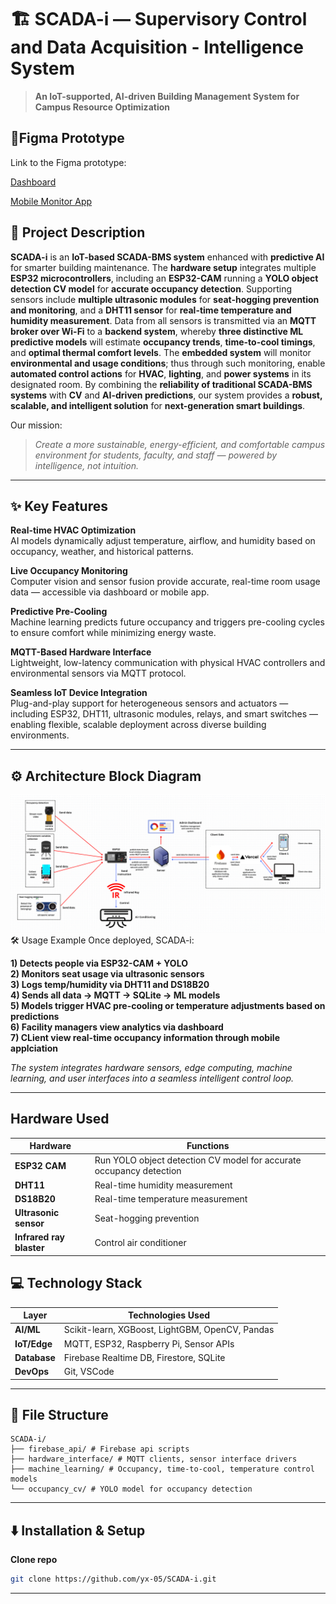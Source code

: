# 🏗️ SCADA-i — Supervisory Control and Data Acquisition - Intelligence System

> **An IoT-supported, AI-driven Building Management System for Campus Resource Optimization**

## 📱Figma Prototype
Link to the Figma prototype:

[Dashboard](https://www.figma.com/proto/2IgBJD8xzPYUQsibwKqplg/BugSolver?node-id=0-1&t=NZIzghUPB14tYiao-1)

[Mobile Monitor App](https://www.figma.com/proto/2IgBJD8xzPYUQsibwKqplg/BugSolver?node-id=1-2&t=NxiNEqSXgTG1WxAt-1)

## 📝 Project Description

**SCADA-i** is an **IoT-based SCADA-BMS system** enhanced with **predictive AI** for smarter building maintenance. The **hardware setup** integrates multiple **ESP32 microcontrollers**, including an **ESP32-CAM** running a **YOLO object detection CV model** for **accurate occupancy detection**. Supporting sensors include **multiple ultrasonic modules** for **seat-hogging prevention and monitoring**, and a **DHT11 sensor** for **real-time temperature and humidity measurement**. Data from all sensors is transmitted via an **MQTT broker over Wi-Fi** to a **backend system**, whereby **three distinctive ML predictive models** will estimate **occupancy trends**, **time-to-cool timings**, and **optimal thermal comfort levels**. The **embedded system** will monitor **environmental and usage conditions**; thus through such monitoring, enable **automated control actions** for **HVAC**, **lighting**, and **power systems** in its designated room. By combining the **reliability of traditional SCADA-BMS systems** with **CV** and **AI-driven predictions**, our system provides a **robust, scalable, and intelligent solution** for **next-generation smart buildings**.

Our mission:  
> *Create a more sustainable, energy-efficient, and comfortable campus environment for students, faculty, and staff — powered by intelligence, not intuition.*

---

## ✨ Key Features

**Real-time HVAC Optimization**  
AI models dynamically adjust temperature, airflow, and humidity based on occupancy, weather, and historical patterns.

**Live Occupancy Monitoring**  
Computer vision and sensor fusion provide accurate, real-time room usage data — accessible via dashboard or mobile app.

**Predictive Pre-Cooling**  
Machine learning predicts future occupancy and triggers pre-cooling cycles to ensure comfort while minimizing energy waste.

**MQTT-Based Hardware Interface**  
Lightweight, low-latency communication with physical HVAC controllers and environmental sensors via MQTT protocol.

**Seamless IoT Device Integration**  
Plug-and-play support for heterogeneous sensors and actuators — including ESP32, DHT11, ultrasonic modules, relays, and smart switches — enabling flexible, scalable deployment across diverse building environments.

---

## ⚙️ Architecture Block Diagram

![SCADA-i Architecture Block Diagram](block_diagram.png)
🛠️ Usage Example
Once deployed, SCADA-i:

**1) Detects people via ESP32-CAM + YOLO**  
**2) Monitors seat usage via ultrasonic sensors**  
**3) Logs temp/humidity via DHT11 and DS18B20**  
**4) Sends all data → MQTT → SQLite → ML models**  
**5) Models trigger HVAC pre-cooling or temperature adjustments based on predictions**  
**6) Facility managers view analytics via dashboard**  
**7) CLient view real-time occupancy information through mobile applciation**  

*The system integrates hardware sensors, edge computing, machine learning, and user interfaces into a seamless intelligent control loop.*

---

## Hardware Used
| Hardware               | Functions                         |
|---------------------|--------------------------------------------|
| **ESP32 CAM**           | Run YOLO object detection CV model for accurate occupancy detection    |
| **DHT11**        | Real-time humidity measurement      |
| **DS18B20**        | Real-time temperature measurement  |
| **Ultrasonic sensor**          | Seat-hogging prevention      |
| **Infrared ray blaster**          | Control air conditioner      |

## 💻 Technology Stack

| Layer               | Technologies Used                          |
|---------------------|--------------------------------------------|
| **AI/ML**           | Scikit-learn, XGBoost, LightGBM, OpenCV, Pandas    |
| **IoT/Edge**        | MQTT, ESP32, Raspberry Pi, Sensor APIs      |
| **Database**        | Firebase Realtime DB, Firestore, SQLite |
| **DevOps**          | Git, VSCode     |

---

## 📂 File Structure
```
SCADA-i/
├── firebase_api/ # Firebase api scripts
├── hardware_interface/ # MQTT clients, sensor interface drivers
├── machine_learning/ # Occupancy, time-to-cool, temperature control models
└── occupancy_cv/ # YOLO model for occupancy detection
```

---

## ⬇️ Installation & Setup

**Clone repo**
   ```bash
   git clone https://github.com/yx-05/SCADA-i.git
   ```
---
